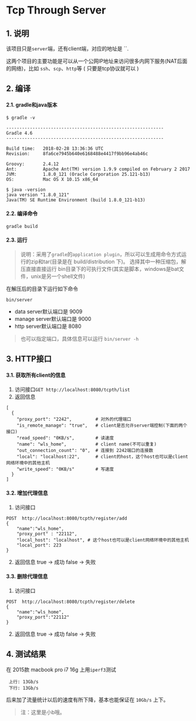 # Tcp Through Server

## 1. 说明
该项目只是`server`端，还有client端，对应的地址是 ``.

这两个项目的主要功能是可以从一个公网IP地址来访问很多内网下服务(NAT后面的网络)，比如 `ssh`、`scp`、`http`等 ( 只要是tcp协议就可以 )

## 2. 编译

#### 2.1. gradle和java版本 
```
$ gradle -v

------------------------------------------------------------
Gradle 4.6
------------------------------------------------------------

Build time:   2018-02-28 13:36:36 UTC
Revision:     8fa6ce7945b640e6168488e4417f9bb96e4ab46c

Groovy:       2.4.12
Ant:          Apache Ant(TM) version 1.9.9 compiled on February 2 2017
JVM:          1.8.0_121 (Oracle Corporation 25.121-b13)
OS:           Mac OS X 10.15 x86_64
 
$ java -version
java version "1.8.0_121"
Java(TM) SE Runtime Environment (build 1.8.0_121-b13)
```

#### 2.2. 编译命令
```
gradle build
```

#### 2.3. 运行
>说明：采用了`gradle`的`application plugin`，所以可以生成用命令方式运行的zip和tar(目录是在 build/distribution 下)。
选择其中一种压缩包，解压直接直接运行 bin目录下的可执行文件(其实是脚本，windows是bat文件，unix是另一个shell文件)

在解压后的目录下运行如下命令
```
bin/server
```

- data server默认端口是 9009
- manage server默认端口是 9000
- http server默认端口是 8080

> 也可以指定端口，具体信息可以运行 ```bin/server -h```

## 3. HTTP接口

#### 3.1. 获取所有client的信息

1. 访问接口`GET http://localhost:8080/tcpth/list`
2. 返回信息
```
[
  {
    "proxy_port": "2242",         # 对外的代理端口
    "is_remote_manage": "true",   # client是否允许server端控制(下面的两个接口)
    "read_speed": "0KB/s",        # 读速度
    "name": "wls_home",           # client name(不可以重复)
    "out_connection_count": "0",  # 连接到 2242端口的连接数
    "local": "localhost:22",      # client的host，这个host也可以是client网络环境中的其他主机
    "write_speed": "0KB/s"        # 写速度
  }
]

```


#### 3.2. 增加代理信息
1. 访问接口
```
POST  http://localhost:8080/tcpth/register/add
{
	"name":"wls_home",
	"proxy_port" : "22112",
	"local_host": "localhost", # 这个host也可以是client网络环境中的其他主机
	"local_port": 223
}
```

2. 返回信息
true -> 成功
false -> 失败

#### 3.3. 删除代理信息
1. 访问接口
```
POST  http://localhost:8080/tcpth/register/delete
{
	"name":"wls_home",
	"proxy_port":"22112"
}
```
2. 返回信息
true -> 成功
false -> 失败




## 4. 测试结果 
 在 2015款 macbook pro i7 16g 上用`iperf3`测试
```
 上行: 13Gb/s
 下行: 13Gb/s
```
后来加了流量统计以后的速度有所下降，基本也能保证在 `10Gb/s` 上下。

>注：这里是小b哦。
